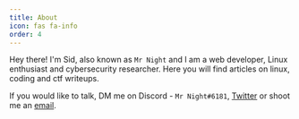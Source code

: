 ```yaml
---
title: About
icon: fas fa-info
order: 4
---
```


Hey there! I'm Sid, also known as `Mr Night` and I am a web developer, Linux enthusiast and cybersecurity researcher.
Here you will find articles on linux, coding and ctf writeups.

If you would like to talk, DM me on Discord - `Mr Night#6181`, [Twitter](https://twitter.com/0xMrNight) or shoot me an [email](mailto:a.siddharth07@gmail.com).
